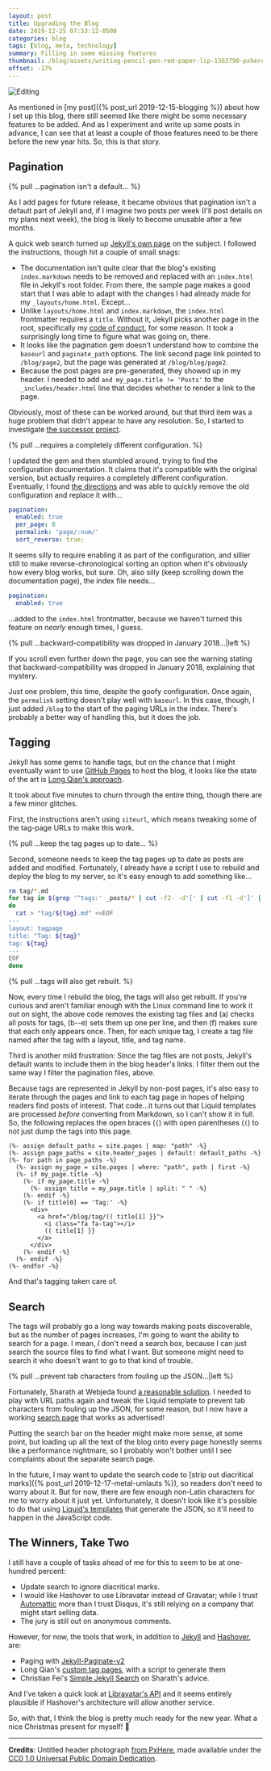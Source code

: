 ```yaml
---
layout: post
title: Upgrading the Blog
date: 2019-12-25 07:53:12-0500
categories: blog
tags: [blog, meta, technology]
summary: Filling in some missing features
thumbnail: /blog/assets/writing-pencil-pen-red-paper-lip-1363790-pxhere.com.jpg
offset: -17%
---
```


![Editing](/blog/assets/writing-pencil-pen-red-paper-lip-1363790-pxhere.com.jpg "Editing")

As mentioned in [my post]({% post_url 2019-12-15-blogging %}) about how I set up this blog, there still seemed like there might be some necessary features to be added.  And as I experiment and write up some posts in advance, I can see that at least a couple of those features need to be there before the new year hits.  So, this is that story.

## Pagination

{% pull ...pagination isn't a default... %}

As I add pages for future release, it became obvious that pagination isn't a default part of Jekyll and, if I imagine two posts per week (I'll post details on my plans next week), the blog is likely to become unusable after a few months.

A quick web search turned up [Jekyll's own page](https://jekyllrb.com/docs/pagination/) on the subject.  I followed the instructions, though hit a couple of small snags:

 * The documentation isn't quite clear that the blog's existing `index.markdown` needs to be removed and replaced with an `index.html` file in Jekyll's root folder.  From there, the sample page makes a good start that I was able to adapt with the changes I had already made for my `_layouts/home.html`.  Except...
 * Unlike `layouts/home.html` and `index.markdown`, the `index.html` frontmatter requires a `title`.  Without it, Jekyll picks another page in the root, specifically my [code of conduct](/blog/coc/), for some reason.  It took a surprisingly long time to figure what was going on, there.
 * It looks like the pagination gem doesn't understand how to combine the `baseurl` and `paginate_path` options.  The link second page link pointed to `/blog/page2`, but the page was generated at `/blog/blog/page2`.
 * Because the post pages are pre-generated, they showed up in my header.  I needed to add `and my_page.title != 'Posts'` to the `_includes/header.html` line that decides whether to render a link to the page.

Obviously, most of these can be worked around, but that third item was a huge problem that didn't appear to have any resolution.  So, I started to investigate [the successor project](https://github.com/sverrirs/jekyll-paginate-v2).

{% pull ...requires a completely different configuration. %}

I updated the gem and then stumbled around, trying to find the configuration documentation.  It claims that it's compatible with the original version, but actually requires a completely different configuration.  Eventually, I found [the directions](https://github.com/sverrirs/jekyll-paginate-v2/blob/master/README-GENERATOR.md#site-configuration) and was able to quickly remove the old configuration and replace it with...

```YAML
pagination:
  enabled: true
  per_page: 8
  permalink: 'page/:num/'
  sort_reverse: true;
```

It seems silly to require enabling it as part of the configuration, and sillier still to make reverse-chronological sorting an option when it's obviously how every blog works, but sure.  Oh, also silly (keep scrolling down the documentation page), the index file needs...

```YAML
pagination:
  enabled: true
```

...added to the `index.html` frontmatter, because we haven't turned this feature on *nearly* enough times, I guess.

{% pull ...backward-compatibility was dropped in January 2018...|left %}

If you scroll even further down the page, you can see the warning stating that backward-compatibility was dropped in January 2018, explaining that mystery.

Just one problem, this time, despite the goofy configuration.  Once again, the `permalink` setting doesn't play well with `baseurl`.  In this case, though, I just added `/blog` to the start of the paging URLs in the index.  There's probably a better way of handling this, but it does the job.

## Tagging

Jekyll has some gems to handle tags, but on the chance that I might eventually want to use [GitHub Pages](https://pages.github.com/) to host the blog, it looks like the state of the art is [Long Qian's approach](http://longqian.me/2017/02/09/github-jekyll-tag/).

It took about five minutes to churn through the entire thing, though there are a few minor glitches.

First, the instructions aren't using `siteurl`, which means tweaking some of the tag-page URLs to make this work.

{% pull ...keep the tag pages up to date... %}

Second, someone needs to keep the tag pages up to date as posts are added and modified.  Fortunately, I already have a script I use to rebuild and deploy the blog to my server, so it's easy enough to add something like...

```sh
rm tag/*.md
for tag in $(grep '^tags:' _posts/* | cut -f2- -d'[' | cut -f1 -d']' | tr -d ' ' | tr ',' '\n' | sort -u)
do
  cat > "tag/${tag}.md" <<EOF
---
layout: tagpage
title: "Tag: ${tag}"
tag: ${tag}
---
EOF
done
```

{% pull ...tags will also get rebuilt. %}

Now, every time I rebuild the blog, the tags will also get rebuilt.  If you're curious and aren't familiar enough with the Linux command line to work it out on sight, the above code removes the existing tag files and (a) checks all posts for tags, (b--e) sets them up one per line, and then (f) makes sure that each only appears once.  Then, for each unique tag, I create a tag file named after the tag with a layout, title, and tag name.

Third is another mild frustration:  Since the tag files are not posts, Jekyll's default wants to include them in the blog header's links.  I filter them out the same way I filter the pagination files, above.

Because tags are represented in Jekyll by non-post pages, it's also easy to iterate through the pages and link to each tag page in hopes of helping readers find posts of interest.  That code...it turns out that Liquid templates are processed *before* converting from Markdown, so I can't show it in full.  So, the following replaces the open braces (`{`) with open parentheses (`(`) to not just dump the tags into this page.

```Liquid
(%- assign default_paths = site.pages | map: "path" -%}
(%- assign page_paths = site.header_pages | default: default_paths -%}
(%- for path in page_paths -%}
  (%- assign my_page = site.pages | where: "path", path | first -%}
  (%- if my_page.title -%}
    (%- if my_page.title -%}
      (%- assign title = my_page.title | split: " " -%}
    (%- endif -%}
    (%- if title[0] == 'Tag:' -%}
      <div>
        <a href="/blog/tag/(( title[1] }}">
          <i class="fa fa-tag"></i>
          (( title[1] }}
        </a>
      </div>
    (%- endif -%}
  (%- endif -%}
(%- endfor -%}
```

And that's tagging taken care of.

## Search

The tags will probably go a long way towards making posts discoverable, but as the number of pages increases, I'm going to want the ability to search for a page.  I mean, *I* don't need a search box, because I can just search the source files to find what I want.  But someone might need to search it who doesn't want to go to that kind of trouble.

{% pull ...prevent tab characters from fouling up the JSON...|left %}

Fortunately, Sharath at Webjeda found [a reasonable solution](https://blog.webjeda.com/instant-jekyll-search/).  I needed to play with URL paths again and tweak the Liquid template to prevent tab characters from fouling up the JSON, for some reason, but I now have a working [search page](/blog/search/) that works as advertised!

Putting the search bar on the header might make more sense, at some point, but loading up all the text of the blog onto every page honestly seems like a performance nightmare, so I probably won't bother until I see complaints about the separate search page.

In the future, I may want to update the search code to [strip out diacritical marks]({% post_url 2019-12-17-metal-umlauts %}), so readers don't need to worry about it.  But for now, there are few enough non-Latin characters for me to worry about it just yet.  Unfortunately, it doesn't look like it's possible to do that using [Liquid's templates](https://shopify.github.io/liquid/) that generate the JSON, so it'll need to happen in the JavaScript code.

## The Winners, Take Two

I still have a couple of tasks ahead of me for this to seem to be at one-hundred percent:

 * Update search to ignore diacritical marks.
 * I would like Hashover to use Libravatar instead of Gravatar; while I trust [Automattic](https://automattic.com/) more than I trust Disqus, it's still relying on a company that might start selling data.
 * The jury is still out on anonymous comments.

However, for now, the tools that work, in addition to [Jekyll](https://jekyllrb.com/) and [Hashover](https://github.com/jacobwb/hashover-next), are:

 * Paging with [Jekyll-Paginate-v2](https://github.com/sverrirs/jekyll-paginate-v2)
 * Long Qian's [custom tag pages](http://longqian.me/2017/02/09/github-jekyll-tag/), with a script to generate them
 * Christian Fei's [Simple Jekyll Search](https://github.com/christian-fei/Simple-Jekyll-Search) on Sharath's advice.

And I've taken a quick look at [Libravatar's API](https://wiki.libravatar.org/api/) and it seems entirely plausible if Hashover's architecture will allow another service.

So, with that, I think the blog is pretty much ready for the new year.  What a nice Christmas present for myself!  🎁

* * *

**Credits**:  Untitled header photograph [from PxHere](https://pxhere.com/en/photo/1363790), made available under the [CC0 1.0 Universal Public Domain Dedication](https://creativecommons.org/publicdomain/zero/1.0/).
